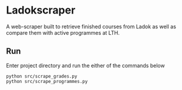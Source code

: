 # Ladokscraper
A web-scraper built to retrieve finished courses from Ladok as well as compare them with active programmes at LTH.

## Run
Enter project directory and run the either of the commands below
```
python src/scrape_grades.py
python src/scrape_programmes.py
```
